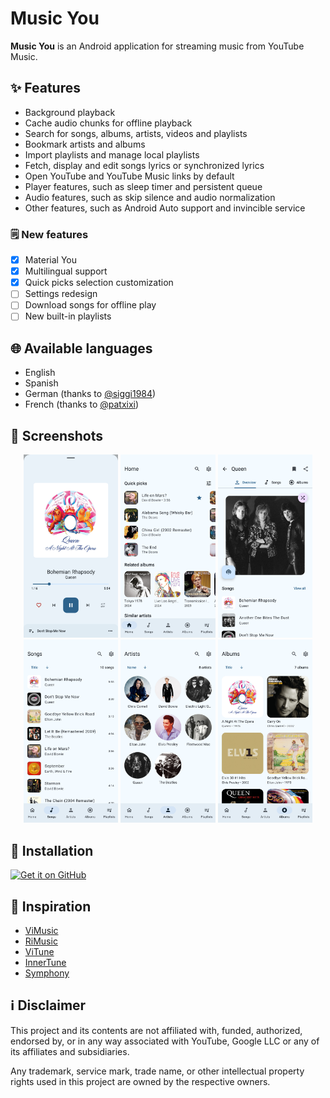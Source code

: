 # Music You

**Music You** is an Android application for streaming music from YouTube Music.

## ✨ Features

- Background playback
- Cache audio chunks for offline playback
- Search for songs, albums, artists, videos and playlists
- Bookmark artists and albums
- Import playlists and manage local playlists
- Fetch, display and edit songs lyrics or synchronized lyrics
- Open YouTube and YouTube Music links by default
- Player features, such as sleep timer and persistent queue
- Audio features, such as skip silence and audio normalization
- Other features, such as Android Auto support and invincible service

### 🗒️ New features

- [x] Material You
- [x] Multilingual support
- [x] Quick picks selection customization
- [ ] Settings redesign
- [ ] Download songs for offline play
- [ ] New built-in playlists

## 🌐 Available languages

- English
- Spanish
- German (thanks to [@siggi1984](https://github.com/siggi1984))
- French (thanks to [@patxixi](https://github.com/patxixi))

## 📸 Screenshots

<div style="text-align: center">
    <img src="./screenshots/screenshot_player.png" alt="Player" style="width: 30%">
    <img src="./screenshots/screenshot_home.png" alt="Home" style="width: 30%">
    <img src="./screenshots/screenshot_artist.png" alt="Artist" style="width: 30%">
    <img src="./screenshots/screenshot_songs.png" alt="Songs" style="width: 30%">
    <img src="./screenshots/screenshot_artists.png" alt="Artists" style="width: 30%">
    <img src="./screenshots/screenshot_albums.png" alt="Albums" style="width: 30%">
</div>

## 📲 Installation

[<img src="https://github.com/machiav3lli/oandbackupx/blob/034b226cea5c1b30eb4f6a6f313e4dadcbb0ece4/badge_github.png"
alt="Get it on GitHub"
height="80">](https://github.com/DanielSevillano/music-you/releases/latest)

## 🌟 Inspiration

- [ViMusic](https://github.com/vfsfitvnm/ViMusic)
- [RiMusic](https://github.com/fast4x/RiMusic)
- [ViTune](https://github.com/25huizengek1/ViTune)
- [InnerTune](https://github.com/z-huang/InnerTune)
- [Symphony](https://github.com/zyrouge/symphony)

## ℹ️ Disclaimer

This project and its contents are not affiliated with, funded, authorized, endorsed by, or in any
way associated with YouTube, Google LLC or any of its affiliates and subsidiaries.

Any trademark, service mark, trade name, or other intellectual property rights used in this project
are owned by the respective owners.